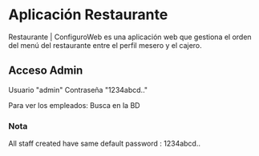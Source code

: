 # Aplicación Restaurante
Restaurante | ConfiguroWeb es una aplicación web que gestiona el orden del menú del restaurante entre el perfil mesero y el cajero.

## Acceso Admin
Usuario "admin"
Contraseña "1234abcd.."

Para ver los empleados:
Busca en la BD




### Nota
All staff created have same default password : 1234abcd..
